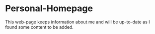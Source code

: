 # Personal-Homepage
This web-page keeps information about me and will be up-to-date as I found some content to be added.

